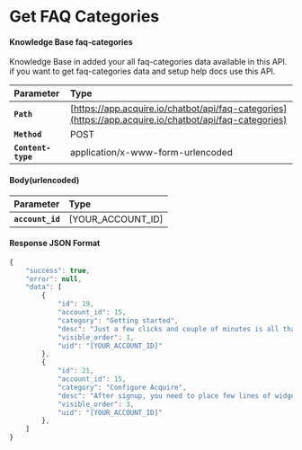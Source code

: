 # Get FAQ Categories

#### **Knowledge Base faq-categories**

Knowledge Base in added your all faq-categories data available in this API. if you want to get faq-categories data and setup help docs use this API.

| Parameter | Type |
| :--- | :--- |
| **`Path`** | [https://app.acquire.io/chatbot/api/faq-categories](https://app.acquire.io/chatbot/api/faq-categories) |
| **`Method`** | POST |
| **`Content-type`** | application/x-www-form-urlencoded |

####  **Body\(urlencoded\)**

| Parameter | Type |
| :--- | :--- |
|  **`account_id`** |  \[YOUR\_ACCOUNT\_ID\] |

####  **Response JSON Format**

```javascript
{
    "success": true,
    "error": null,
    "data": [
        {
            "id": 19,
            "account_id": 15,
            "category": "Getting started",
            "desc": "Just a few clicks and couple of minutes is all that it takes to configure Acquire Live Chat solution on your website.\n",
            "visible_order": 1,
            "uid": "[YOUR_ACCOUNT_ID]"
        },
        {
            "id": 21,
            "account_id": 15,
            "category": "Configure Acquire",
            "desc": "After signup, you need to place few lines of widget code to your website. For the Mobile app, you need to integrate our Mobile SDK. ",
            "visible_order": 3,
            "uid": "[YOUR_ACCOUNT_ID]"
        },
    ]
}
```



